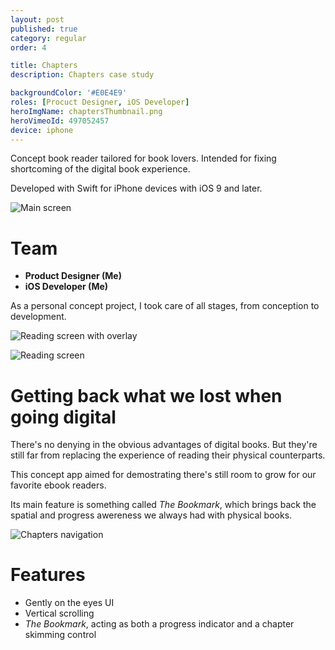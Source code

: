 ```yaml
---
layout: post
published: true
category: regular
order: 4

title: Chapters
description: Chapters case study

backgroundColor: '#E0E4E9'
roles: [Procuct Designer, iOS Developer]
heroImgName: chaptersThumbnail.png
heroVimeoId: 497052457
device: iphone
---
```


Concept book reader tailored for book lovers. Intended for fixing shortcoming of the digital book experience. 

Developed with Swift for iPhone devices with iOS 9 and later.

![Main screen](/static/media/posts/chapters/picture1.jpg)

# Team

- **Product Designer (Me)**
- **iOS Developer (Me)**

As a personal concept project, I took care of all stages, from conception to development.

![Reading screen with overlay](/static/media/posts/chapters/picture2.jpg)

![Reading screen](/static/media/posts/chapters/picture3.jpg)

# Getting back what we lost when going digital

There's no denying in the obvious advantages of digital books. But they're still far from replacing the experience of reading their physical counterparts.

This concept app aimed for demostrating there's still room to grow for our favorite ebook readers.

Its main feature is something called *The Bookmark*, which brings back the spatial and progress awereness we always had with physical books.

![Chapters navigation](/static/media/posts/chapters/picture4.jpg)

# Features

- Gently on the eyes UI
- Vertical scrolling
- *The Bookmark*, acting as both a progress indicator and a chapter skimming control
